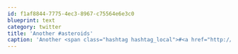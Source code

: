 ```yaml
---
id: f1af8844-7775-4ec3-8967-c75564e6e3c0
blueprint: text
category: twitter
title: 'Another #asteroids'
caption: 'Another <span class="hashtag hashtag_local">#<a href="http://tweettemp.darylchymko.ca/?tag=asteroids">asteroids</a>'
---
```

